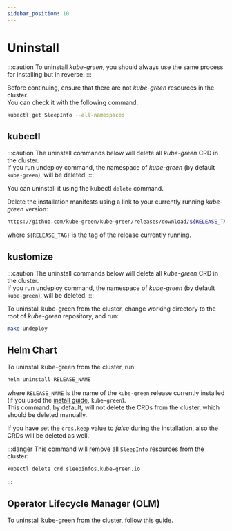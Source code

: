 ```yaml
---
sidebar_position: 10
---
```


# Uninstall

:::caution
To uninstall *kube-green*, you should always use the same process for installing but in reverse.
:::

Before continuing, ensure that there are not *kube-green* resources in the cluster.  
You can check it with the following command:

```sh
kubectl get SleepInfo --all-namespaces
```

## kubectl

:::caution
The uninstall commands below will delete all *kube-green* CRD in the cluster.  
If you run undeploy command, the namespace of *kube-green* (by default `kube-green`), will be deleted.
:::

You can uninstall it using the kubectl `delete` command.

Delete the installation manifests using a link to your currently running *kube-green* version:

```sh
https://github.com/kube-green/kube-green/releases/download/${RELEASE_TAG}/kube-green.yaml
```

where `${RELEASE_TAG}` is the tag of the release currently running.

## kustomize

:::caution
The uninstall commands below will delete all *kube-green* CRD in the cluster.  
If you run undeploy command, the namespace of *kube-green* (by default `kube-green`), will be deleted.
:::

To uninstall kube-green from the cluster, change working directory to the root of *kube-green* repository, and run:

```bash
make undeploy
```

## Helm Chart

To uninstall kube-green from the cluster, run:

```sh
helm uninstall RELEASE_NAME
```

where `RELEASE_NAME` is the name of the `kube-green` release currently installed (if you used the [install guide](./install.md#helm-chart), `kube-green`).  
This command, by default, will not delete the CRDs from the cluster, which should be deleted manually.

If you have set the `crds.keep` value to *false* during the installation, also the CRDs will be deleted as well.

:::danger
This command will remove all `SleepInfo` resources from the cluster:

```sh
kubectl delete crd sleepinfos.kube-green.io
```

:::

## Operator Lifecycle Manager (OLM)

To uninstall kube-green from the cluster, follow [this guide](https://olm.operatorframework.io/docs/tasks/uninstall-operator/).
